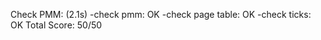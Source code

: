 Check PMM:               (2.1s)
  -check pmm:                                OK
  -check page table:                         OK
  -check ticks:                              OK
Total Score: 50/50

